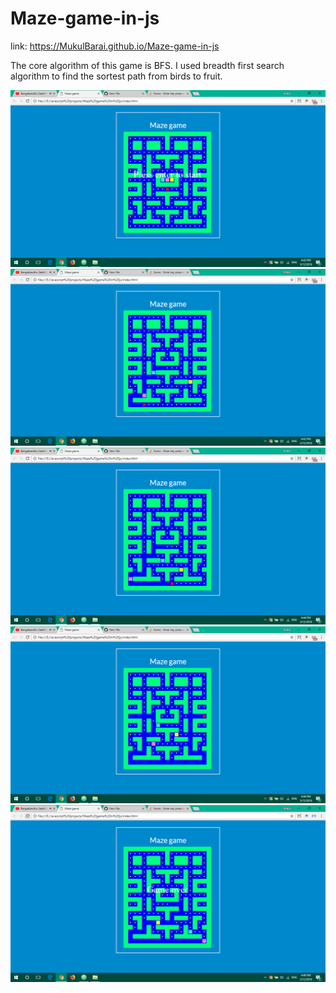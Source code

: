 # Maze-game-in-js

link: https://MukulBarai.github.io/Maze-game-in-js

The core algorithm of this game is BFS. I used breadth first search 
algorithm to find the sortest path from birds to fruit.

<img src="images/Screenshot(48).png">
<img src="images/Screenshot(49).png">
<img src="images/Screenshot(50).png">
<img src="images/Screenshot(51).png">
<img src="images/Screenshot(53).png">
